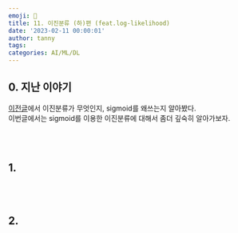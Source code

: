 ```yaml
---
emoji: 🔮
title: 11. 이진분류 (하)편 (feat.log-likelihood)
date: '2023-02-11 00:00:01'
author: tanny
tags: 
categories: AI/ML/DL
---
```


## 0. 지난 이야기
[이전글](https://tannybrown.github.io/ai/12/)에서 이진분류가 무엇인지, sigmoid를 왜쓰는지 알아봤다.<br>
이번글에서는 sigmoid를 이용한 이진분류에 대해서 좀더 깊숙히 알아가보자.

<br>
<br>

## 1.


<br>
<br>

## 2.

<br>
<br>
